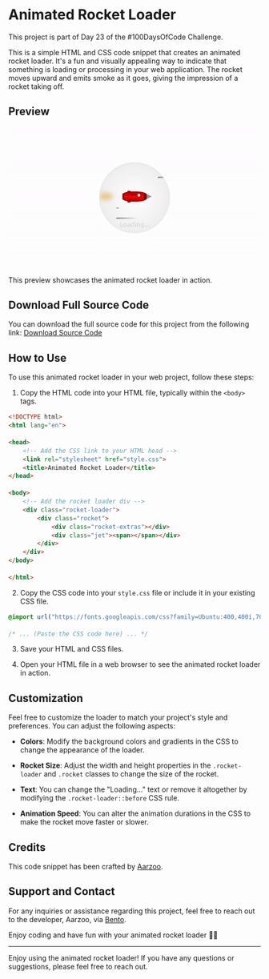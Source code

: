 # Animated Rocket Loader

This project is part of Day 23 of the #100DaysOfCode Challenge.

This is a simple HTML and CSS code snippet that creates an animated rocket loader. It's a fun and visually appealing way to indicate that something is loading or processing in your web application. The rocket moves upward and emits smoke as it goes, giving the impression of a rocket taking off.

## Preview

<div style="display: flex; align-items: center; justify-content: center; width: 100%; border-radius: 0.6rem;">
    <img src="preview.gif" alt="preview GIF" width="100%" height="100%" style="overflow: none; border-radius: inherit;"/>
</div>

This preview showcases the animated rocket loader in action.

## Download Full Source Code

You can download the full source code for this project from the following link: [Download Source Code](https://t.me/CodeWithAarzoo)

## How to Use

To use this animated rocket loader in your web project, follow these steps:

1. Copy the HTML code into your HTML file, typically within the `<body>` tags.

```html
<!DOCTYPE html>
<html lang="en">

<head>
    <!-- Add the CSS link to your HTML head -->
    <link rel="stylesheet" href="style.css">
    <title>Animated Rocket Loader</title>
</head>

<body>
    <!-- Add the rocket loader div -->
    <div class="rocket-loader">
        <div class="rocket">
            <div class="rocket-extras"></div>
            <div class="jet"><span></span></div>
        </div>
    </div>
</body>

</html>
```

2. Copy the CSS code into your `style.css` file or include it in your existing CSS file.

```css
@import url("https://fonts.googleapis.com/css?family=Ubuntu:400,400i,700,700i");

/* ... (Paste the CSS code here) ... */
```

3. Save your HTML and CSS files.

4. Open your HTML file in a web browser to see the animated rocket loader in action.

## Customization

Feel free to customize the loader to match your project's style and preferences. You can adjust the following aspects:

- **Colors**: Modify the background colors and gradients in the CSS to change the appearance of the loader.

- **Rocket Size**: Adjust the width and height properties in the `.rocket-loader` and `.rocket` classes to change the size of the rocket.

- **Text**: You can change the "Loading..." text or remove it altogether by modifying the `.rocket-loader::before` CSS rule.

- **Animation Speed**: You can alter the animation durations in the CSS to make the rocket move faster or slower.

## Credits

This code snippet has been crafted by [Aarzoo](https://twitter.com/withaarzoo).

## Support and Contact

For any inquiries or assistance regarding this project, feel free to reach out to the developer, Aarzoo, via [Bento](https://bento.me/withaarzoo).

Enjoy coding and have fun with your animated rocket loader 🚀✨

---

Enjoy using the animated rocket loader! If you have any questions or suggestions, please feel free to reach out.
